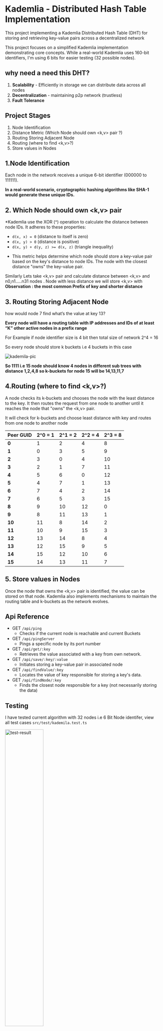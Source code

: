 # Kademlia - Distributed Hash Table Implementation

This project implementing a Kademlia Distributed Hash Table (DHT) for storing and retrieving key-value pairs across a decentralized network

This project focuses on a simplified Kademlia implementation demonstrating core concepts. While a real-world Kademlia uses 160-bit identifiers, I'm using 6 bits for easier testing (32 possible nodes).

## why need a need this DHT?

1. **Scalability** - Efficiently in storage we can distribute data across all nodes
2. **Decentralization** - maintaining p2p network (trustless)
3. **Fault Tolerance**

## Project Stages

1. Node Identification
2. Distance Metric (Which Node should own <k,v> pair ?)
3. Routing Storing Adjacent Node
4. Routing (where to find <k,v>?)
5. Store values in Nodes

## 1.Node Identification

Each node in the network receives a unique 6-bit identifier (000000 to 111111).

**In a real-world scenario, cryptographic hashing algorithms like SHA-1 would generate these unique IDs.**

## **2. Which Node should own <k,v> pair**

\*Kademlia use the XOR (^) operation to calculate the distance between node IDs. It adheres to these properties:

- `d(x, x) = 0` (distance to itself is zero)
- `d(x, y) > 0` (distance is positive)
- `d(x, y) + d(y, z) >= d(x, z)` (triangle inequality)

* This metric helps determine which node should store a key-value pair based on the key's distance to node IDs. The node with the closest distance "owns" the key-value pair.

Similarly Lets take <k,v> pair and calculate distance between <k,v> and n0,n1.....n31 nodes . Node with less distance we will store <k,v> with <Node>
**Observation : the most common Prefix of key and shorter distance**

## **3. Routing Storing Adjacent Node**

how would node 7 find what’s the value at key 13?

**Every node will have a routing table with IP addresses and IDs of at least “K” other active nodes in a prefix range**

For Example if node identifier size is 4 bit then total size of network 2^4 = 16

So every node should store k buckets i.e 4 buckets in this case

![kademila-pic](https://i0.wp.com/softwareengineeringdaily.com/wp-content/uploads/2018/07/Kademlia2.jpg?resize=730%2C389&ssl=1)

**So 1111 i.e 15 node should know 4 nodes in different sub trees with distance 1,2,4,8 so k-buckets for node 15 will be 14,13,11,7**

## **4.Routing (where to find <k,v>?)**

A node checks its k-buckets and chooses the node with the least distance to the key. It then routes the request from one node to another until it reaches the node that "owns" the <k,v> pair.

It will check for k-buckets and choose least distance with key and routes from one node to another node

| **Peer GUID** | **2^0 = 1** | **2^1 = 2** | **2^2 = 4** | **2^3 = 8** |
| ------------- | ----------- | ----------- | ----------- | ----------- |
| **0**         | 1           | 2           | 4           | 8           |
| **1**         | 0           | 3           | 5           | 9           |
| **2**         | 3           | 0           | 4           | 10          |
| **3**         | 2           | 1           | 7           | 11          |
| **4**         | 5           | 6           | 0           | 12          |
| **5**         | 4           | 7           | 1           | 13          |
| **6**         | 7           | 4           | 2           | 14          |
| **7**         | 6           | 5           | 3           | 15          |
| **8**         | 9           | 10          | 12          | 0           |
| **9**         | 8           | 11          | 13          | 1           |
| **10**        | 11          | 8           | 14          | 2           |
| **11**        | 10          | 9           | 15          | 3           |
| **12**        | 13          | 14          | 8           | 4           |
| **13**        | 12          | 15          | 9           | 5           |
| **14**        | 15          | 12          | 10          | 6           |
| **15**        | 14          | 13          | 11          | 7           |

## 5. Store values in Nodes

Once the node that owns the <k,v> pair is identified, the value can be stored on that node. Kademlia also implements mechanisms to maintain the routing table and k-buckets as the network evolves.

## Api Reference

- GET `/api/ping`
  - Checks if the current node is reachable and current Buckets
- GET `/api/pingServer`
  - Pings a specific node by its port number
- GET `/api/get/:key`
  - Retrieves the value associated with a key from own network.
- GET `/api/save/:key/:value`
  - Initiates storing a key-value pair in associated node
- GET `/api/findValue/:key`
  - Locates the value of key responsible for storing a key's data.
- GET `/api/findNode/:key`
  - Finds the closest node responsible for a key (not necessarily storing the data)

## Testing

I have tested current algorithm with 32 nodes i.e 6 Bit Node identifer, view all test cases `src/test/kademila.test.ts`

<img alt="test-result" src="https://github.com/0xVikasRushi/kademila/assets/88543171/4470d365-133f-4a34-a50d-12796b6385b2" height="50%" width="50%">
